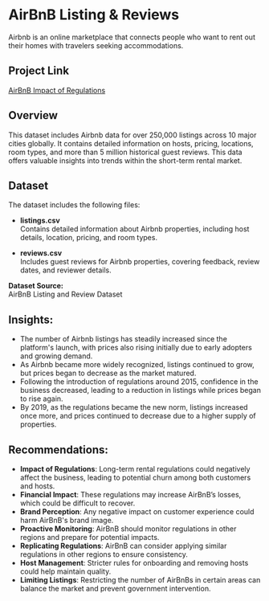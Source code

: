 # AirBnB Listing & Reviews

Airbnb is an online marketplace that connects people who want to rent out their homes with travelers seeking accommodations.

## Project Link

[AirBnB Impact of Regulations](https://github.com/yourusername/airbnb-listings-reviews-analysis)

## Overview

This dataset includes Airbnb data for over 250,000 listings across 10 major cities globally. It contains detailed information on hosts, pricing, locations, room types, and more than 5 million historical guest reviews. This data offers valuable insights into trends within the short-term rental market.


## Dataset

The dataset includes the following files:

- **listings.csv**  
  Contains detailed information about Airbnb properties, including host details, location, pricing, and room types.

- **reviews.csv**  
  Includes guest reviews for Airbnb properties, covering feedback, review dates, and reviewer details.

**Dataset Source:**  
AirBnB Listing and Review Dataset

## Insights:
- The number of Airbnb listings has steadily increased since the platform's launch, with prices also rising initially due to early adopters and growing demand.
- As Airbnb became more widely recognized, listings continued to grow, but prices began to decrease as the market matured.
- Following the introduction of regulations around 2015, confidence in the business decreased, leading to a reduction in listings while prices began to rise again.
- By 2019, as the regulations became the new norm, listings increased once more, and prices continued to decrease due to a higher supply of properties.

## Recommendations:
- **Impact of Regulations**: Long-term rental regulations could negatively affect the business, leading to potential churn among both customers and hosts.
- **Financial Impact**: These regulations may increase AirBnB’s losses, which could be difficult to recover.
- **Brand Perception**: Any negative impact on customer experience could harm AirBnB's brand image.
- **Proactive Monitoring**: AirBnB should monitor regulations in other regions and prepare for potential impacts.
- **Replicating Regulations**: AirBnB can consider applying similar regulations in other regions to ensure consistency.
- **Host Management**: Stricter rules for onboarding and removing hosts could help maintain quality.
- **Limiting Listings**: Restricting the number of AirBnBs in certain areas can balance the market and prevent government intervention.

